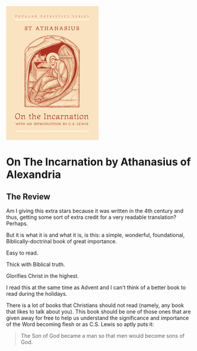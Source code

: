 <img class="intro-right" src="../images/book-on-the-incarnation-athanasius.jpg">

# On The Incarnation by Athanasius of Alexandria

## The Review

Am I giving this extra stars because it was written in the 4th century and thus, getting some sort of extra credit for a very readable translation? Perhaps.

But it is what it is and what it is, is this: a simple, wonderful, foundational, Biblically-doctrinal book of great importance.

Easy to read.

Thick with Biblical truth.

Glorifies Christ in the highest.

I read this at the same time as Advent and I can't think of a better book to read during the holidays.

There is a lot of books that Christians should not read (namely, any book that likes to talk about you). This book should be one of those ones that are given away for free to help us understand the significance and importance of the Word becoming flesh or as C.S. Lewis so aptly puts it:

>The Son of God became a man so that men would become sons of God.
